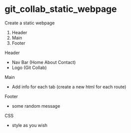 # git_collab_static_webpage

Create a static webpage 
1. Header
3. Main
4. Footer

Header
- Nav Bar (Home About Contact)
- Logo (Git Collab)

Main
- Add info for each tab (create a new html for each route)

Footer
- some random message

CSS
- style as you wish 
